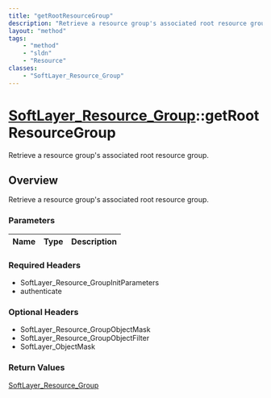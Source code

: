 ```yaml
---
title: "getRootResourceGroup"
description: "Retrieve a resource group's associated root resource group."
layout: "method"
tags:
    - "method"
    - "sldn"
    - "Resource"
classes:
    - "SoftLayer_Resource_Group"
---
```

# [SoftLayer_Resource_Group](/reference/services/SoftLayer_Resource_Group)::getRootResourceGroup

Retrieve a resource group's associated root resource group.


## Overview 
Retrieve a resource group's associated root resource group.

### Parameters 
|Name | Type | Description |
| --- | --- | --- |


### Required Headers
* SoftLayer_Resource_GroupInitParameters
* authenticate

### Optional Headers
* SoftLayer_Resource_GroupObjectMask
* SoftLayer_Resource_GroupObjectFilter
* SoftLayer_ObjectMask

### Return Values
<a href='/reference/datatypes/SoftLayer_Resource_Group'>SoftLayer_Resource_Group </a>

